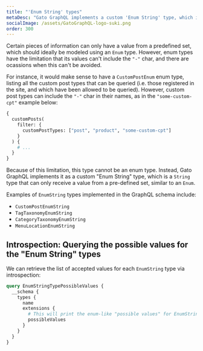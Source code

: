 ```yaml
---
title: "'Enum String' types"
metaDesc: "Gato GraphQL implements a custom 'Enum String' type, which is a String type that can only receive a value from a pre-defined set, similar to an Enum."
socialImage: /assets/GatoGraphQL-logo-suki.png
order: 300
---
```


Certain pieces of information can only have a value from a predefined set, which should ideally be modeled using an `Enum` type. However, enum types have the limitation that its values can't include the `"-"` char, and there are ocassions when this can't be avoided.

For instance, it would make sense to have a `CustomPostEnum` enum type, listing all the custom post types that can be queried (i.e. those registered in the site, and which have been allowed to be queried). However, custom post types can include the `"-"` char in their names, as in the `"some-custom-cpt"` example below:

```graphql
{
  customPosts(
    filter: {
      customPostTypes: ["post", "product", "some-custom-cpt"]
    }
  ) {
    # ...
  }
}
```

Because of this limitation, this type cannot be an enum type. Instead, Gato GraphQL implements it as a custom "Enum String" type, which is a `String` type that can only receive a value from a pre-defined set, similar to an `Enum`.

Examples of `EnumString` types implemented in the GraphQL schema include:

- `CustomPostEnumString`
- `TagTaxonomyEnumString`
- `CategoryTaxonomyEnumString`
- `MenuLocationEnumString`

## Introspection: Querying the possible values for the "Enum String" types

We can retrieve the list of accepted values for each `EnumString` type via introspection:

```graphql
query EnumStringTypePossibleValues {
  __schema {
    types {
      name
      extensions {
        # This will print the enum-like "possible values" for EnumString type resolvers, or `null` otherwise
        possibleValues
      }
    }
  }
}
```
